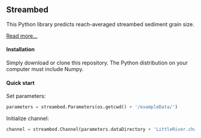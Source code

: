 ## Streambed

This Python library predicts reach-averaged streambed sediment grain size.

[Read more...](https://github.com/nathanlyons/streambed/wiki)

#### Installation

Simply download or clone this repository. The Python distribution on your computer must include Numpy. 

#### Quick start

Set parameters:
```python
parameters = streambed.Parameters(os.getcwd() + '/exampleData/')
```
Initialize channel:
```python
channel = streambed.Channel(parameters.dataDirectory + 'LittleRiver.channel')
```
